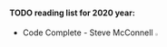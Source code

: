 #### TODO reading list for 2020 year:

* Code Complete - Steve McConnell <img src="http://icons.iconarchive.com/icons/oxygen-icons.org/oxygen/32/Actions-window-close-icon.png" width="2%" height="2%">
